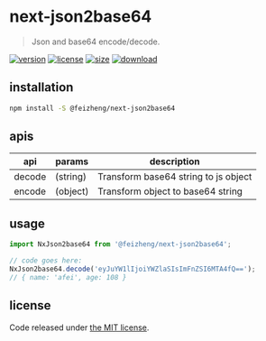 # next-json2base64
> Json and base64 encode/decode.

[![version][version-image]][version-url]
[![license][license-image]][license-url]
[![size][size-image]][size-url]
[![download][download-image]][download-url]

## installation
```bash
npm install -S @feizheng/next-json2base64
```

## apis
| api    | params   | description                          |
| ------ | -------- | ------------------------------------ |
| decode | (string) | Transform base64 string to js object |
| encode | (object) | Transform object to base64 string    |

## usage
```js
import NxJson2base64 from '@feizheng/next-json2base64';

// code goes here:
NxJson2base64.decode('eyJuYW1lIjoiYWZlaSIsImFnZSI6MTA4fQ==');
// { name: 'afei', age: 108 }
```

## license
Code released under [the MIT license](https://github.com/afeiship/next-json2base64/blob/master/LICENSE.txt).

[version-image]: https://img.shields.io/npm/v/@feizheng/next-json2base64
[version-url]: https://npmjs.org/package/@feizheng/next-json2base64

[license-image]: https://img.shields.io/npm/l/@feizheng/next-json2base64
[license-url]: https://github.com/afeiship/next-json2base64/blob/master/LICENSE.txt

[size-image]: https://img.shields.io/bundlephobia/minzip/@feizheng/next-json2base64
[size-url]: https://github.com/afeiship/next-json2base64/blob/master/dist/next-json2base64.min.js

[download-image]: https://img.shields.io/npm/dm/@feizheng/next-json2base64
[download-url]: https://www.npmjs.com/package/@feizheng/next-json2base64

